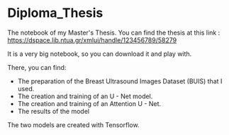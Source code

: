 # Diploma_Thesis
The notebook of my Master's Thesis. You can find the thesis at this link : https://dspace.lib.ntua.gr/xmlui/handle/123456789/58279

It is a very big notebook, so you can download it and play with.

There, you can find:
* The preparation of the Breast Ultrasound Images Dataset (BUIS) that I used.
* The creation and training of an U - Net model.
* The creation and training of an Attention U - Net.
* The results of the model

The two models are created with Tensorflow.
